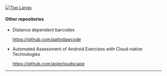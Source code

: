 [![Top Langs](https://github-readme-stats.vercel.app/api/top-langs/?username=marilomf&layout=compact)](https://github.com/anuraghazra/github-readme-stats)



<h4 align="left">Other repositories</h4>

- <p>Distance dependent barcodes</p><a href="https://github.com/aaltodawcode">https://github.com/aaltodawcode</a><br>
- <p>Automated Assessment of Android Exercises with Cloud-native Technologies</p><a href="https://github.com/aolecloudscape">https://github.com/aolecloudscape</a><br>

-----
